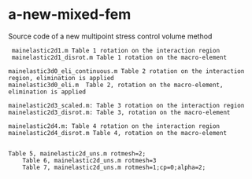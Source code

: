 # a-new-mixed-fem
Source code of a new  multipoint stress control volume method

	 mainelastic2d1.m Table 1 rotation on the interaction region
	 mainelastic2d1_disrot.m Table 1 rotation on the macro-element
	 
	mainelastic3d0_eli_continuous.m Table 2 rotation on the interaction region, elimination is applied
	mainelastic3d0_eli.m  Table 2, rotation on the macro-element, elimination is applied

	mainelastic2d3_scaled.m: Table 3 rotation on the interaction region
	mainelastic2d3_disrot.m: Table 3, rotation on the macro-element
	
	mainelastic2d4.m: Table 4 rotation on the interaction region
	mainelastic2d4_disrot.m Table 4, rotation on the macro-element
	
	
	Table 5, mainelastic2d_uns.m rotmesh=2;
    	Table 6, mainelastic2d_uns.m rotmesh=3
    	Table 7, mainelastic2d_uns.m rotmesh=1;cp=0;alpha=2;
